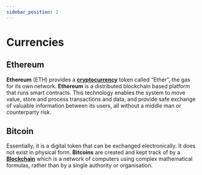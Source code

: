 ```yaml
---
sidebar_position: 2
---
```


# Currencies

## Ethereum

**Ethereum** (ETH) provides a **[cryptocurrency](introduction#what-is-cryptocurrency)** token called “Ether”, the gas for its own network. **Ethereum** is a distributed blockchain based platform that runs smart contracts. This technology enables the system to move value, store and process transactions and data, and provide safe exchange of valuable information between its users, all without a middle man or counterparty risk.

## Bitcoin

Essentially, it is a digital token that can be exchanged electronically. It does not exist in physical form. **Bitcoins** are created and kept track of by a **[Blockchain](introduction#what-is-blockchain)** which is a network of computers using complex mathematical formulas, rather than by a single authority or organisation.
